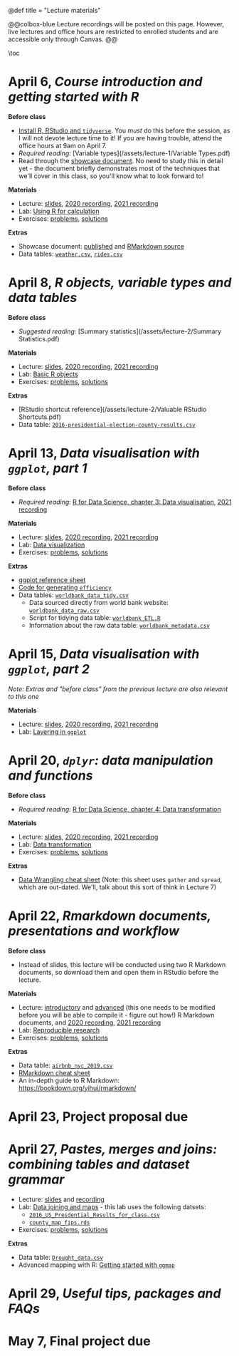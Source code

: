 @def title = "Lecture materials"

@@colbox-blue
Lecture recordings will be posted on this page.
However, live lectures and office hours are restricted to enrolled students and are accessible only through Canvas.
@@

\toc

# April 6, *Course introduction and getting started with R*

**Before class**

* [Install R, RStudio and `tidyverse`](/install-R/). You *must* do this before the session, as I will not devote lecture time to it! If you are having trouble, attend the office hours at 9am on April 7.
* *Required reading:* [Variable types](/assets/lecture-1/Variable Types.pdf)
* Read through the [showcase document](/assets/lecture-1/taxis.html). No need to study this in detail yet - the document briefly demonstrates most of the techniques that we'll cover in this class, so you'll know what to look forward to!

**Materials**

* Lecture: [slides](/assets/lecture-1/presentation1.html), [2020 recording](https://web.stanford.edu/~damianp/recordings/recording1.mp4), [2021 recording](https://web.stanford.edu/~damianp/recordings/recording-2021-1.mp4)
* Lab: [Using R for calculation](/assets/lecture-1/lab1.html)
* Exercises: [problems](/assets/lecture-1/practice1.html), [solutions](/assets/lecture-1/solutions1.html)

**Extras**

* Showcase document: [published](/assets/lecture-1/taxis.html) and [RMarkdown source](/assets/lecture-1/taxis.rmd)
* Data tables: [`weather.csv`](/assets/lecture-1/ny-taxi-data/weather.csv), [`rides.csv`](/assets/lecture-1/ny-taxi-data/rides.csv)


# April 8, *R objects, variable types and data tables*

**Before class**

* *Suggested reading:* [Summary statistics](/assets/lecture-2/Summary Statistics.pdf)

**Materials**

* Lecture: [slides](/assets/lecture-2/pres2.html), [2020 recording](https://web.stanford.edu/~damianp/recordings/recording2.mp4), [2021 recording](https://web.stanford.edu/~damianp/recordings/recording-2021-2.mp4)
* Lab: [Basic R objects](/assets/lecture-2/lab2.html)
* Exercises: [problems](/assets/lecture-2/practice2.html), [solutions](/assets/lecture-2/solutions2.html)

**Extras**

* [RStudio shortcut reference](/assets/lecture-2/Valuable RStudio Shortcuts.pdf)
* Data table: [`2016-presidential-election-county-results.csv`](/assets/lecture-2/2016-presidential-election-county-results.csv)

# April 13, *Data visualisation with `ggplot`, part 1*

**Before class**

* *Required reading:* [R for Data Science, chapter 3: Data visualisation](https://r4ds.had.co.nz/data-visualisation.html), [2021 recording](https://web.stanford.edu/~damianp/recordings/recording-2021-3.mp4)

**Materials**

* Lecture: [slides](/assets/lecture-3/pres3.html), [2020 recording](https://web.stanford.edu/~damianp/recordings/recording3.mp4), [2021 recording](https://web.stanford.edu/~damianp/recordings/recording-2021-3.mp4)
* Lab: [Data visualization](/assets/lecture-3/lab3.html)
* Exercises: [problems](/assets/lecture-3/practice3.html), [solutions](/assets/lecture-3/solutions3.html)

**Extras**

* [ggplot reference sheet](/assets/lecture-3/ggplot2-cheatsheet.pdf)
* [Code for generating `efficiency`](/assets/lecture-3/efficiency.html)
* Data tables: [`worldbank_data_tidy.csv`](/assets/lecture-3/data/worldbank_data_tidy.csv)
    + Data sourced directly from world bank website: [`worldbank_data_raw.csv`](/assets/lecture-3/data/worldbank_data_raw.csv)
    + Script for tidying data table: [`worldbank_ETL.R`](/assets/lecture-3/data/worldbank_ETL.R)
    + Information about the raw data table:  [`worldbank_metadata.csv`](/assets/lecture-3/data/worldbank_metadata.csv)

# April 15, *Data visualisation with `ggplot`, part 2*

*Note: Extras and "before class" from the previous lecture are also relevant to this one*

**Materials**

* Lecture: [slides](/assets/lecture-3/pres3.html), [2020 recording](https://web.stanford.edu/~damianp/recordings/recording4.mp4), [2021 recording](https://web.stanford.edu/~damianp/recordings/recording-2021-4.mp4)
* Lab: [Layering in `ggplot`](/assets/lecture-3/lab3-2.html)


# April 20, *`dplyr`: data manipulation and functions*

**Before class**

* *Required reading:* [R for Data Science, chapter 4: Data transformation](https://r4ds.had.co.nz/transform.html)

**Materials**

* Lecture: [slides](/assets/lecture-4/pres4.html), [2020 recording](https://web.stanford.edu/~damianp/recordings/recording5.mp4), [2021 recording](https://web.stanford.edu/~damianp/recordings/recording-2021-5.mp4)
* Lab: [Data transformation](/assets/lecture-4/lab4.html)
* Exercises: [problems](/assets/lecture-4/practice4.html), [solutions](/assets/lecture-4/solutions4.html)

**Extras**

* [Data Wrangling cheat sheet](https://rstudio.com/wp-content/uploads/2015/02/data-wrangling-cheatsheet.pdf) (Note: this sheet uses `gather` and `spread`, which are out-dated. We'll, talk about this sort of think in Lecture 7)

# April 22, *Rmarkdown documents, presentations and workflow*

**Before class**

* Instead of slides, this lecture will be conducted using two R Markdown documents, so download them and open them in RStudio before the lecture.

**Materials**

* Lecture: [introductory](/assets/lecture-6/introduction.rmd) and [advanced](/assets/lecture-6/advanced.rmd) (this one needs to be modified before you will be able to compile it - figure out how!) R Markdown documents, and [2020 recording](https://web.stanford.edu/~damianp/recordings/recording6.mp4), [2021 recording](https://web.stanford.edu/~damianp/recordings/recording-2021-6.mp4)
* Lab: [Reproducible research](/assets/lecture-6/lab6.html)
* Exercises: [problems](/assets/lecture-6/pracice6.html), [solutions](/assets/lecture-6/solutions6.html)

**Extras**

* Data table: [`airbnb_nyc_2019.csv`](/assets/lecture-6/airbnb_nyc_2019.csv)
* [RMarkdown cheat sheet](/assets/lecture-6/rmarkdown-cheatsheet.pdf)
* An in-depth guide to R Markdown: <https://bookdown.org/yihui/rmarkdown/>

# April 23, **Project proposal due**

# April 27, *Pastes, merges and joins: combining tables and dataset grammar*

<!-- **Materials** -->

* Lecture: [slides](/assets/lecture-7/pres7.html) and [recording](https://web.stanford.edu/~damianp/recordings/recording7.mp4)
* Lab: [Data joining and maps](/assets/lecture-7/lab7.html) - this lab uses the following datsets:
  + [`2016_US_Presdential_Results_for_class.csv`](/assets/lecture-7/2016_US_Presdential_Results_for_class.csv)
  + [`county_map_fips.rds`](/assets/lecture-7/county_map_fips.rds)
* Exercises: [problems](/assets/lecture-7/practice7.html), [solutions](/assets/lecture-7/solutions7.html)

**Extras**

* Data table: [`Drought_data.csv`](/assets/lecture-7/Drought_data.csv)
* Advanced mapping with R: [Getting started with `ggmap`](/assets/lecture-7/Getting-started-with-ggmap.html)

# April 29, *Useful tips, packages and FAQs*

<!-- **Materials** -->

<!-- * Lecture: [slides](/assets/lecture-8/pres8.html) and [recording](https://web.stanford.edu/~damianp/recordings/recording8.mp4) -->

<!-- **Extras** -->

<!-- * [`lubridate` cheat sheet](/assets/lecture-8/R_lubridate.pdf) -->

# May 7, **Final project due**
